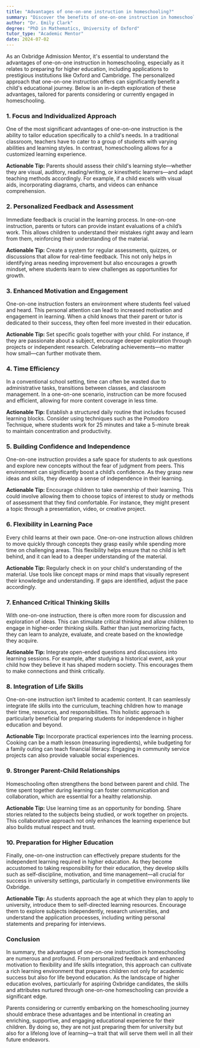 ```yaml
---
title: "Advantages of one-on-one instruction in homeschooling?"
summary: "Discover the benefits of one-on-one instruction in homeschooling, including personalized learning and improved focus for academic success."
author: "Dr. Emily Clark"
degree: "PhD in Mathematics, University of Oxford"
tutor_type: "Academic Mentor"
date: 2024-07-02
---
```


As an Oxbridge Admission Mentor, it's essential to understand the advantages of one-on-one instruction in homeschooling, especially as it relates to preparing for higher education, including applications to prestigious institutions like Oxford and Cambridge. The personalized approach that one-on-one instruction offers can significantly benefit a child's educational journey. Below is an in-depth exploration of these advantages, tailored for parents considering or currently engaged in homeschooling.

### 1. Focus and Individualized Approach

One of the most significant advantages of one-on-one instruction is the ability to tailor education specifically to a child's needs. In a traditional classroom, teachers have to cater to a group of students with varying abilities and learning styles. In contrast, homeschooling allows for a customized learning experience. 

**Actionable Tip:** Parents should assess their child's learning style—whether they are visual, auditory, reading/writing, or kinesthetic learners—and adapt teaching methods accordingly. For example, if a child excels with visual aids, incorporating diagrams, charts, and videos can enhance comprehension.

### 2. Personalized Feedback and Assessment

Immediate feedback is crucial in the learning process. In one-on-one instruction, parents or tutors can provide instant evaluations of a child’s work. This allows children to understand their mistakes right away and learn from them, reinforcing their understanding of the material.

**Actionable Tip:** Create a system for regular assessments, quizzes, or discussions that allow for real-time feedback. This not only helps in identifying areas needing improvement but also encourages a growth mindset, where students learn to view challenges as opportunities for growth.

### 3. Enhanced Motivation and Engagement

One-on-one instruction fosters an environment where students feel valued and heard. This personal attention can lead to increased motivation and engagement in learning. When a child knows that their parent or tutor is dedicated to their success, they often feel more invested in their education.

**Actionable Tip:** Set specific goals together with your child. For instance, if they are passionate about a subject, encourage deeper exploration through projects or independent research. Celebrating achievements—no matter how small—can further motivate them.

### 4. Time Efficiency

In a conventional school setting, time can often be wasted due to administrative tasks, transitions between classes, and classroom management. In a one-on-one scenario, instruction can be more focused and efficient, allowing for more content coverage in less time.

**Actionable Tip:** Establish a structured daily routine that includes focused learning blocks. Consider using techniques such as the Pomodoro Technique, where students work for 25 minutes and take a 5-minute break to maintain concentration and productivity.

### 5. Building Confidence and Independence

One-on-one instruction provides a safe space for students to ask questions and explore new concepts without the fear of judgment from peers. This environment can significantly boost a child’s confidence. As they grasp new ideas and skills, they develop a sense of independence in their learning.

**Actionable Tip:** Encourage children to take ownership of their learning. This could involve allowing them to choose topics of interest to study or methods of assessment that they find comfortable. For instance, they might present a topic through a presentation, video, or creative project.

### 6. Flexibility in Learning Pace

Every child learns at their own pace. One-on-one instruction allows children to move quickly through concepts they grasp easily while spending more time on challenging areas. This flexibility helps ensure that no child is left behind, and it can lead to a deeper understanding of the material.

**Actionable Tip:** Regularly check in on your child's understanding of the material. Use tools like concept maps or mind maps that visually represent their knowledge and understanding. If gaps are identified, adjust the pace accordingly.

### 7. Enhanced Critical Thinking Skills

With one-on-one instruction, there is often more room for discussion and exploration of ideas. This can stimulate critical thinking and allow children to engage in higher-order thinking skills. Rather than just memorizing facts, they can learn to analyze, evaluate, and create based on the knowledge they acquire.

**Actionable Tip:** Integrate open-ended questions and discussions into learning sessions. For example, after studying a historical event, ask your child how they believe it has shaped modern society. This encourages them to make connections and think critically.

### 8. Integration of Life Skills

One-on-one instruction isn’t limited to academic content. It can seamlessly integrate life skills into the curriculum, teaching children how to manage their time, resources, and responsibilities. This holistic approach is particularly beneficial for preparing students for independence in higher education and beyond.

**Actionable Tip:** Incorporate practical experiences into the learning process. Cooking can be a math lesson (measuring ingredients), while budgeting for a family outing can teach financial literacy. Engaging in community service projects can also provide valuable social experiences.

### 9. Stronger Parent-Child Relationships

Homeschooling often strengthens the bond between parent and child. The time spent together during learning can foster communication and collaboration, which are essential for a healthy relationship.

**Actionable Tip:** Use learning time as an opportunity for bonding. Share stories related to the subjects being studied, or work together on projects. This collaborative approach not only enhances the learning experience but also builds mutual respect and trust.

### 10. Preparation for Higher Education

Finally, one-on-one instruction can effectively prepare students for the independent learning required in higher education. As they become accustomed to taking responsibility for their education, they develop skills such as self-discipline, motivation, and time management—all crucial for success in university settings, particularly in competitive environments like Oxbridge.

**Actionable Tip:** As students approach the age at which they plan to apply to university, introduce them to self-directed learning resources. Encourage them to explore subjects independently, research universities, and understand the application processes, including writing personal statements and preparing for interviews.

### Conclusion

In summary, the advantages of one-on-one instruction in homeschooling are numerous and profound. From personalized feedback and enhanced motivation to flexibility and life skills integration, this approach can cultivate a rich learning environment that prepares children not only for academic success but also for life beyond education. As the landscape of higher education evolves, particularly for aspiring Oxbridge candidates, the skills and attributes nurtured through one-on-one homeschooling can provide a significant edge. 

Parents considering or currently embarking on the homeschooling journey should embrace these advantages and be intentional in creating an enriching, supportive, and engaging educational experience for their children. By doing so, they are not just preparing them for university but also for a lifelong love of learning—a trait that will serve them well in all their future endeavors.
    
